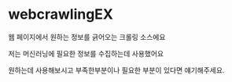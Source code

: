 # webcrawlingEX

웹 페이지에서 원하는 정보를 긁어오는 크롤링 소스에요

저는 머신러닝에 필요한 정보를 수집하는데 사용했어요

원하는데 사용해보시고 부족한부분이나 필요한 부분이 있다면 얘기해주세요.
